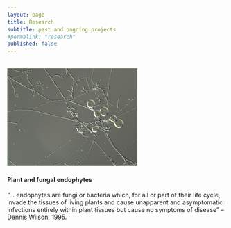 ```yaml
---
layout: page
title: Research
subtitle: past and ongoing projects
#permalink: "research"
published: false
---
```

<br>
<div class="container-fluid">
<div class="row">
  <div class="col no-gutters col">
    <a href=""><img src="/assets/img/PI.jpg"></a><br>
    <h4>Plant and fungal endophytes</h4>
    <p>”… endophytes are fungi or bacteria which, for all or part of their life cycle, invade the tissues of living plants and cause unapparent and asymptomatic infections entirely within plant tissues but cause no symptoms of disease” – Dennis Wilson, 1995.</p><br>
  </div>
</div>
<br>
